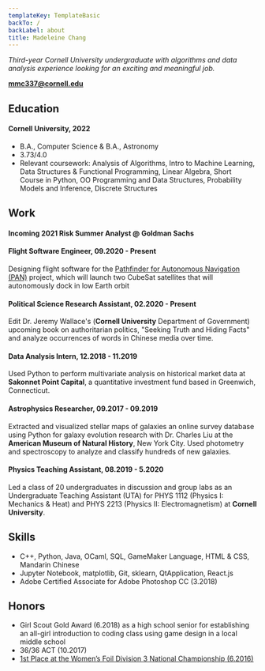 ```yaml
---
templateKey: TemplateBasic
backTo: /
backLabel: about
title: Madeleine Chang
---
```


_Third-year Cornell University undergraduate with algorithms and data analysis experience looking for an exciting and meaningful job._

**mmc337@cornell.edu**

## Education

#### Cornell University, 2022

- B.A., Computer Science & B.A., Astronomy
- 3.73/4.0
- Relevant coursework: Analysis of Algorithms, Intro to Machine Learning, Data Structures & Functional Programming, Linear Algebra, Short Course in Python, OO Programming and Data Structures, Probability Models and Inference, Discrete Structures

## Work

#### Incoming 2021 Risk Summer Analyst @ **Goldman Sachs**

#### Flight Software Engineer, 09.2020 - Present

Designing flight software for the [Pathfinder for Autonomous Navigation (PAN)](https://www.spacecraftresearch.com/pan) project, which will launch two CubeSat satellites that will autonomously dock in low Earth orbit

#### Political Science Research Assistant, 02.2020 - Present

Edit Dr. Jeremy Wallace's (**Cornell University** Department of Government) upcoming book on authoritarian politics, "Seeking Truth and Hiding Facts" and analyze occurrences of words in Chinese media over time.

#### Data Analysis Intern​, 12.2018 - 11.2019

Used Python to perform multivariate analysis on historical market data at **Sakonnet Point Capital**, a quantitative investment fund based in Greenwich, Connecticut.

#### Astrophysics Researcher​, 09.2017 - 09.2019

Extracted and visualized stellar maps of galaxies an online survey database using Python for galaxy evolution research with Dr. Charles Liu at the **American Museum of Natural History**, New York City. Used photometry and spectroscopy to analyze and classify hundreds of new galaxies.

#### Physics Teaching Assistant, 08.2019 - 5.2020

Led a class of 20 undergraduates in discussion and group labs as an Undergraduate Teaching Assistant (UTA) for PHYS 1112 (Physics I: Mechanics & Heat) and PHYS 2213 (Physics II: Electromagnetism) at **Cornell University**.

## Skills

- C++, Python, Java, OCaml, SQL, GameMaker Language, HTML & CSS, Mandarin Chinese
- Jupyter Notebook, matplotlib, Git, sklearn, QtApplication, React.js
- Adobe Certified Associate for Adobe Photoshop CC (3.2018)

## Honors

- Girl Scout Gold Award (6.2018) as a high school senior for establishing an all-girl introduction to coding class using game design in a local middle school
- 36/36 ACT (10.2017)
- [1st Place at the Women’s Foil Division 3 National Championship (6.2016)](https://www.usfencingresults.org/results/2015-2016/2016.06-JUN-SN/FTEvent_2016Jun29_DV3WF.htm)
